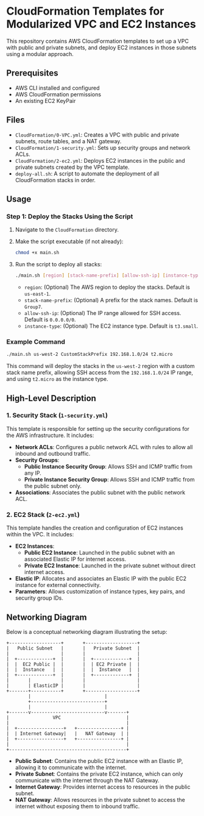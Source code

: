 # CloudFormation Templates for Modularized VPC and EC2 Instances

This repository contains AWS CloudFormation templates to set up a VPC with public and private subnets, and deploy EC2 instances in those subnets using a modular approach.

## Prerequisites

- AWS CLI installed and configured
- AWS CloudFormation permissions
- An existing EC2 KeyPair

## Files
- `CloudFormation/0-VPC.yml`: Creates a VPC with public and private subnets, route tables, and a NAT gateway.
- `CloudFormation/1-security.yml`: Sets up security groups and network ACLs.
- `CloudFormation/2-ec2.yml`: Deploys EC2 instances in the public and private subnets created by the VPC template.
- `deploy-all.sh`: A script to automate the deployment of all CloudFormation stacks in order.

## Usage

### Step 1: Deploy the Stacks Using the Script

1. Navigate to the `CloudFormation` directory.
2. Make the script executable (if not already):
   ```sh
   chmod +x main.sh
   ```
3. Run the script to deploy all stacks:
   ```sh
   ./main.sh [region] [stack-name-prefix] [allow-ssh-ip] [instance-type]
   ```

   - `region`: (Optional) The AWS region to deploy the stacks. Default is `us-east-1`.
   - `stack-name-prefix`: (Optional) A prefix for the stack names. Default is `Group7`.
   - `allow-ssh-ip`: (Optional) The IP range allowed for SSH access. Default is `0.0.0.0/0`.
   - `instance-type`: (Optional) The EC2 instance type. Default is `t3.small`.

### Example Command

```sh
./main.sh us-west-2 CustomStackPrefix 192.168.1.0/24 t2.micro
```

This command will deploy the stacks in the `us-west-2` region with a custom stack name prefix, allowing SSH access from the `192.168.1.0/24` IP range, and using `t2.micro` as the instance type.

## High-Level Description

### 1. Security Stack (`1-security.yml`)

This template is responsible for setting up the security configurations for the AWS infrastructure. It includes:

- **Network ACLs**: Configures a public network ACL with rules to allow all inbound and outbound traffic.
- **Security Groups**: 
  - **Public Instance Security Group**: Allows SSH and ICMP traffic from any IP.
  - **Private Instance Security Group**: Allows SSH and ICMP traffic from the public subnet only.
- **Associations**: Associates the public subnet with the public network ACL.

### 2. EC2 Stack (`2-ec2.yml`)

This template handles the creation and configuration of EC2 instances within the VPC. It includes:

- **EC2 Instances**:
  - **Public EC2 Instance**: Launched in the public subnet with an associated Elastic IP for internet access.
  - **Private EC2 Instance**: Launched in the private subnet without direct internet access.
- **Elastic IP**: Allocates and associates an Elastic IP with the public EC2 instance for external connectivity.
- **Parameters**: Allows customization of instance types, key pairs, and security group IDs.

## Networking Diagram

Below is a conceptual networking diagram illustrating the setup:

```
+-------------------+       +-------------------+
|   Public Subnet   |       |   Private Subnet  |
|                   |       |                   |
|  +-------------+  |       |  +-------------+  |
|  |  EC2 Public |  |       |  | EC2 Private |  |
|  |  Instance   |  |       |  |  Instance   |  |
|  +-------------+  |       |  +-------------+  |
|       |           |       |                   |
|       | ElasticIP |       |                   |
+-------+-----------+       +-------------------+
        |                           |
        +---------------------------+
        |                           |
+-------v---------------------------v-------+
|                VPC                        |
|                                           |
|  +-----------------+   +----------------+ |
|  | Internet Gateway|   |   NAT Gateway  | |
|  +-----------------+   +----------------+ |
|                                           |
+-------------------------------------------+
```

- **Public Subnet**: Contains the public EC2 instance with an Elastic IP, allowing it to communicate with the internet.
- **Private Subnet**: Contains the private EC2 instance, which can only communicate with the internet through the NAT Gateway.
- **Internet Gateway**: Provides internet access to resources in the public subnet.
- **NAT Gateway**: Allows resources in the private subnet to access the internet without exposing them to inbound traffic.